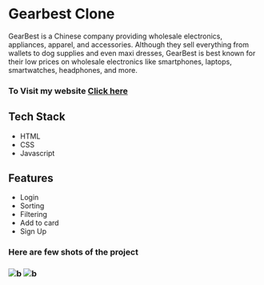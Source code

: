 
<h1>Gearbest Clone</h1>
<P>GearBest is a Chinese company providing wholesale electronics, appliances, apparel, and accessories. Although they sell everything from wallets to dog supplies and even maxi dresses, GearBest is best known for their low prices on wholesale electronics like smartphones, laptops, smartwatches, headphones, and more.</P>

<h3>To Visit my website   <a href='https://tubular-cupcake-724f4a.netlify.app/'>Click here</a></h3>

<h2>Tech Stack</h2>
<div>
  <ul>
    <li> HTML</li>
     <li>CSS</li>
     <li>Javascript</li>
    
  </ul>
</div>
<h2>Features</h2>
  <ul>
    <li>Login</li>
     <li>Sorting</li>
     <li>Filtering</li>
     <li>Add to card</li>
     <li>Sign Up</li>
    
  </ul>

<h3>Here are few shots of the project<h3/>
  <div>
<img src='https://user-images.githubusercontent.com/103955930/211533068-1d8e6157-65e8-4753-94f2-d0fbd97a6086.png'alt='b'></img>
<img margintop='1cm' src='https://user-images.githubusercontent.com/103955930/211574209-2380efbc-cb03-4aa1-ae66-89665ca0a2a0.png'alt='b'></img>

</div>




